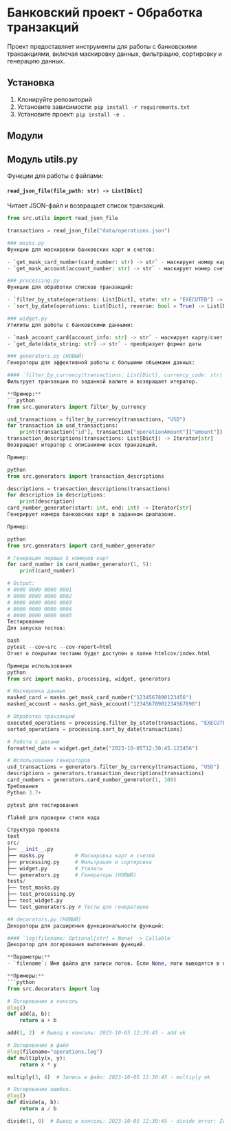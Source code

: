 # Банковский проект - Обработка транзакций

Проект предоставляет инструменты для работы с банковскими транзакциями, включая маскировку данных, фильтрацию, сортировку и генерацию данных.

## Установка

1. Клонируйте репозиторий
2. Установите зависимости: `pip install -r requirements.txt`
3. Установите проект: `pip install -e .`

## Модули
## Модуль utils.py
Функции для работы с файлами:

#### `read_json_file(file_path: str) -> List[Dict]`
Читает JSON-файл и возвращает список транзакций.

```python
from src.utils import read_json_file

transactions = read_json_file("data/operations.json")

### masks.py
Функции для маскировки банковских карт и счетов:

- `get_mask_card_number(card_number: str) -> str` - маскирует номер карты
- `get_mask_account(account_number: str) -> str` - маскирует номер счета

### processing.py
Функции для обработки списков транзакций:

- `filter_by_state(operations: List[Dict], state: str = "EXECUTED") -> List[Dict]` - фильтрация по статусу
- `sort_by_date(operations: List[Dict], reverse: bool = True) -> List[Dict]` - сортировка по дате

### widget.py
Утилиты для работы с банковскими данными:

- `mask_account_card(account_info: str) -> str` - маскирует карту/счет в строке
- `get_date(date_string: str) -> str` - преобразует формат даты

### generators.py (НОВЫЙ)
Генераторы для эффективной работы с большими объемами данных:

#### `filter_by_currency(transactions: List[Dict], currency_code: str) -> Iterator[Dict]`
Фильтрует транзакции по заданной валюте и возвращает итератор.

**Пример:**
```python
from src.generators import filter_by_currency

usd_transactions = filter_by_currency(transactions, "USD")
for transaction in usd_transactions:
    print(transaction["id"], transaction["operationAmount"]["amount"])
transaction_descriptions(transactions: List[Dict]) -> Iterator[str]
Возвращает итератор с описаниями всех транзакций.

Пример:

python
from src.generators import transaction_descriptions

descriptions = transaction_descriptions(transactions)
for description in descriptions:
    print(description)
card_number_generator(start: int, end: int) -> Iterator[str]
Генерирует номера банковских карт в заданном диапазоне.

Пример:

python
from src.generators import card_number_generator

# Генерация первых 5 номеров карт
for card_number in card_number_generator(1, 5):
    print(card_number)

# Output:
# 0000 0000 0000 0001
# 0000 0000 0000 0002
# 0000 0000 0000 0003
# 0000 0000 0000 0004
# 0000 0000 0000 0005
Тестирование
Для запуска тестов:

bash
pytest --cov=src --cov-report=html
Отчет о покрытии тестами будет доступен в папке htmlcov/index.html

Примеры использования
python
from src import masks, processing, widget, generators

# Маскировка данных
masked_card = masks.get_mask_card_number("1234567890123456")
masked_account = masks.get_mask_account("12345678901234567890")

# Обработка транзакций
executed_operations = processing.filter_by_state(transactions, "EXECUTED")
sorted_operations = processing.sort_by_date(transactions)

# Работа с датами
formatted_date = widget.get_date("2023-10-05T12:30:45.123456")

# Использование генераторов
usd_transactions = generators.filter_by_currency(transactions, "USD")
descriptions = generators.transaction_descriptions(transactions)
card_numbers = generators.card_number_generator(1, 100)
Требования
Python 3.7+

pytest для тестирования

flake8 для проверки стиля кода

Структура проекта
text
src/
├── __init__.py
├── masks.py          # Маскировка карт и счетов
├── processing.py     # Фильтрация и сортировка
├── widget.py         # Утилиты
└── generators.py     # Генераторы (НОВЫЙ)
tests/
├── test_masks.py
├── test_processing.py
├── test_widget.py
└── test_generators.py # Тесты для генераторов

## decorators.py (НОВЫЙ)
Декораторы для расширения функциональности функций:

#### `log(filename: Optional[str] = None) -> Callable`
Декоратор для логирования выполнения функций.

**Параметры:**
- `filename`: Имя файла для записи логов. Если None, логи выводятся в консоль.

**Примеры:**
```python
from src.decorators import log

# Логирование в консоль
@log()
def add(a, b):
    return a + b

add(1, 2)  # Вывод в консоль: 2023-10-05 12:30:45 - add ok

# Логирование в файл
@log(filename="operations.log")
def multiply(x, y):
    return x * y

multiply(3, 4)  # Запись в файл: 2023-10-05 12:30:45 - multiply ok

# Логирование ошибок.
@log()
def divide(a, b):
    return a / b

divide(1, 0)  # Вывод в консоль: 2023-10-05 12:30:45 - divide error: ZeroDivisionError. Inputs: (1, 0), {}
